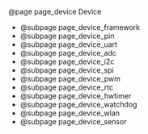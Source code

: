 @page page_device Device

- @subpage page_device_framework
- @subpage page_device_pin
- @subpage page_device_uart
- @subpage page_device_adc
- @subpage page_device_i2c
- @subpage page_device_spi
- @subpage page_device_pwm
- @subpage page_device_rtc
- @subpage page_device_hwtimer
- @subpage page_device_watchdog
- @subpage page_device_wlan
- @subpage page_device_sensor
